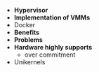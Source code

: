 - **Hypervisor**
- **Implementation of VMMs**
- Docker
- **Benefits**
- **Problems**
- **Hardware highly supports**
	- over commitment
- Unikernels